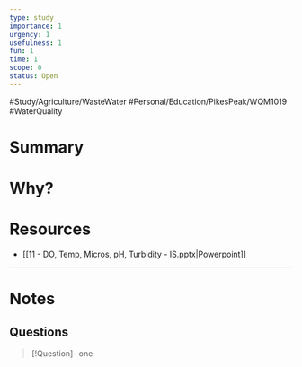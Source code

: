 ```yaml
---
type: study
importance: 1
urgency: 1
usefulness: 1
fun: 1
time: 1
scope: 0
status: Open
---
```

#Study/Agriculture/WasteWater #Personal/Education/PikesPeak/WQM1019 #WaterQuality
# Summary


# Why?


# Resources
- [[11 - DO, Temp, Micros, pH, Turbidity - IS.pptx|Powerpoint]]

---
# Notes
## Questions
>[!Question]- one
>

## 
